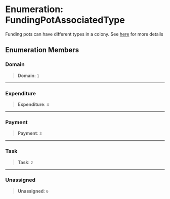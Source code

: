 # Enumeration: FundingPotAssociatedType

Funding pots can have different types in a colony.
See [here](https://github.com/JoinColony/colonyNetwork/blob/develop/docs/_TLDR_Pots.md#types-of-pots) for more details

## Enumeration Members

### Domain

> **Domain**: `1`

***

### Expenditure

> **Expenditure**: `4`

***

### Payment

> **Payment**: `3`

***

### Task

> **Task**: `2`

***

### Unassigned

> **Unassigned**: `0`
